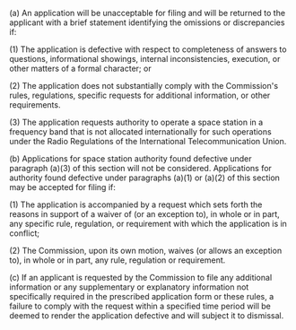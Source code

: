(a) An application will be unacceptable for filing and will be returned to the applicant with a brief statement identifying the omissions or discrepancies if:

(1) The application is defective with respect to completeness of answers to questions, informational showings, internal inconsistencies, execution, or other matters of a formal character; or

(2) The application does not substantially comply with the Commission's rules, regulations, specific requests for additional information, or other requirements.

(3) The application requests authority to operate a space station in a frequency band that is not allocated internationally for such operations under the Radio Regulations of the International Telecommunication Union.

(b) Applications for space station authority found defective under paragraph (a)(3) of this section will not be considered. Applications for authority found defective under paragraphs (a)(1) or (a)(2) of this section may be accepted for filing if:

(1) The application is accompanied by a request which sets forth the reasons in support of a waiver of (or an exception to), in whole or in part, any specific rule, regulation, or requirement with which the application is in conflict;

(2) The Commission, upon its own motion, waives (or allows an exception to), in whole or in part, any rule, regulation or requirement.

(c) If an applicant is requested by the Commission to file any additional information or any supplementary or explanatory information not specifically required in the prescribed application form or these rules, a failure to comply with the request within a specified time period will be deemed to render the application defective and will subject it to dismissal.

